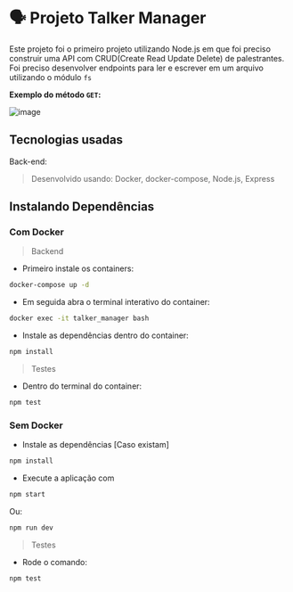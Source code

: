 # :speaking_head: Projeto Talker Manager

Este projeto foi o primeiro projeto utilizando Node.js em que foi preciso construir uma API com CRUD(Create Read Update Delete) de palestrantes. Foi preciso desenvolver endpoints para ler e escrever em um arquivo utilizando o módulo `fs`

**Exemplo do método `GET`:**

![image](https://user-images.githubusercontent.com/106452876/218261237-989d4f99-cc59-443d-8e76-5b52e6044c21.png)

## Tecnologias usadas
Back-end:
> Desenvolvido usando: Docker, docker-compose, Node.js, Express

## Instalando Dependências
### Com Docker
> Backend

* Primeiro instale os containers: 
```bash
docker-compose up -d
``` 

* Em seguida abra o terminal interativo do container: 
```bash
docker exec -it talker_manager bash
``` 

* Instale as dependências dentro do container: 
```bash
npm install
``` 
> Testes

* Dentro do terminal do container:
```bash
npm test
``` 

### Sem Docker

* Instale as dependências [Caso existam]
```bash
npm install
``` 

* Execute a aplicação com 
```bash
npm start
```

Ou: 

```bash
npm run dev
```

> Testes

* Rode o comando:
```bash
npm test
``` 
